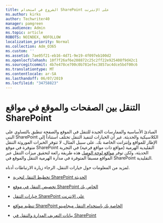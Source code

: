 ```yaml
---
title: الشروع في استخدام SharePoint على الإنترنت
ms.author: kirks
author: Techwriter40
manager: pamgreen
ms.audience: Admin
ms.topic: article
ROBOTS: NOINDEX, NOFOLLOW
localization_priority: Normal
ms.collection: Adm_O365
ms.custom: ''
ms.assetid: 7ae05f21-eb16-4d71-9e19-4f097eb100d2
ms.openlocfilehash: 10f7f26af6e208872c25c2ff22e925408f9d42c1
ms.sourcegitcommit: 4b7e478ce700c0b781efec3857ac4dce5bdf00c6
ms.translationtype: MT
ms.contentlocale: ar-SA
ms.lasthandoff: 06/07/2019
ms.locfileid: "34758823"
---
```

# <a name="site-and-page-navigation-in-sharepoint-sites"></a>التنقل بين الصفحات والموقع في مواقع SharePoint

المبادئ الأساسية والممارسات الجيدة للتنقل في الموقع والصفحة تنطبق بالتساوي على البنى SharePoint الكلاسيكية والحديثة. غير أن الخيارات لتنفيذ التنقل تختلف استناداً إلى الإطار للمواقع وإنترانت الخاصة بك. على سبيل المثال، لا تتوفر الخبرات الموروثة التنقل متوفرة في موقع SharePoint التقليدية الهرمية (مواقع ذات مواقع فرعية) في التجربة الحديثة، ولكن توفر [مواقع لوحة الوصل](https://support.office.com/article/fe26ae84-14b7-45b6-a6d1-948b3966427f) هذه طريقة رائعة لتحقيق ميزات التنقل عبر المواقع مسبقاً المتوفرة في مدارة الهرمية التنقل والموقع في SharePoint التقليدية.

 لمزيد من المعلومات حول خيارات التنقل، الرجاء زيارة الارتباطات أدناه.

 - [تخطيط التنقل لتجربة SharePoint الحديثة](https://docs.microsoft.com/sharepoint/plan-navigation-modern-experience)

- [تخصيص التنقل في موقع SharePoint الخاص بك](https://support.office.com/article/customize-the-navigation-on-your-sharepoint-site-3cd61ae7-a9ed-4e1e-bf6d-4655f0bf25ca)

- [خيارات التنقل SharePoint على الإنترنت](https://docs.microsoft.com/office365/enterprise/navigation-options-for-sharepoint-online)
 
- [تنظيم مواقع SharePoint الخاصة بك باستخدام التنقل ميجامينو](https://techcommunity.microsoft.com/t5/Microsoft-SharePoint-Blog/Organize-your-SharePoint-sites-with-megamenu-navigation-and-new/ba-p/328068)

- [بيانات التعريف المدارة والتنقل في SharePoint](https://docs.microsoft.com/sharepoint/dev/general-development/managed-metadata-and-navigation-in-sharepoint)


